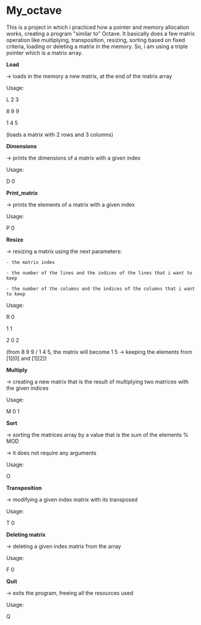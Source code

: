 # My_octave

This is a project in which i practiced how a pointer and memory
allocation works, creating a program "similar to" Octave. It basically does
a few matrix operation like multiplying, transposition, resizing, sorting based
on fixed criteria, loading or deleting a matrix in the memory. So, i am using a
triple pointer which is a matrix array.

**Load**

-> loads in the memory a new matrix, at the end of the matrix array

Usage:

L 2 3

8 9 9

1 4 5

(loads a matrix with 2 rows and 3 columns)


**Dimensions**

-> prints the dimensions of a matrix with a given index

Usage:

D 0


**Print_matrix**

-> prints the elements of a matrix with a given index

Usage:

P 0


**Resize**

-> resizing a matrix using the next parameters:

    - the matrix index

    - the number of the lines and the indices of the lines that i want to keep

    - the number of the columns and the indices of the columns that i want to keep

Usage:

R 0

1 1

2 0 2

(from 8 9 9 / 1 4 5, the matrix will become 1 5 -> keeping the elements from [1][0] and [1][2])


**Multiply**

-> creating a new matrix that is the result of multiplying two matrices with the given indices

Usage:

M 0 1


**Sort**

-> sorting the matrices array by a value that is the sum of the elements % MOD

-> it does not require any arguments

Usage:

O


**Transposition**

-> modifying a given index matrix with its transposed

Usage:

T 0


**Deleting matrix**

-> deleting a given index matrix from the array

Usage:

F 0


**Quit**

-> exits the program, freeing all the resources used

Usage:

Q
